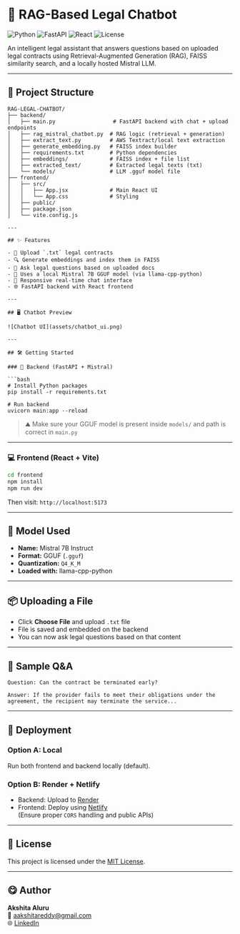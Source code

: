 # 🧠 RAG-Based Legal Chatbot

![Python](https://img.shields.io/badge/Python-3.9+-blue.svg)
![FastAPI](https://img.shields.io/badge/FastAPI-Backend-brightgreen)
![React](https://img.shields.io/badge/React-Frontend-blue)
![License](https://img.shields.io/badge/License-MIT-yellow.svg)

An intelligent legal assistant that answers questions based on uploaded legal contracts using Retrieval-Augmented Generation (RAG), FAISS similarity search, and a locally hosted Mistral LLM.

---

## 📁 Project Structure

```
RAG-LEGAL-CHATBOT/
├── backend/
│   ├── main.py                  # FastAPI backend with chat + upload endpoints
│   ├── rag_mistral_chatbot.py  # RAG logic (retrieval + generation)
│   ├── extract_text.py         # AWS Textract/local text extraction
│   ├── generate_embedding.py   # FAISS index builder
│   ├── requirements.txt        # Python dependencies
│   ├── embeddings/             # FAISS index + file list
│   ├── extracted_text/         # Extracted legal texts (txt)
│   └── models/                 # LLM .gguf model file
├── frontend/
│   ├── src/
│   │   ├── App.jsx             # Main React UI
│   │   └── App.css             # Styling
│   ├── public/
│   ├── package.json
│   └── vite.config.js

---

## ✨ Features

- 📄 Upload `.txt` legal contracts
- 🔍 Generate embeddings and index them in FAISS
- 🤖 Ask legal questions based on uploaded docs
- 🧠 Uses a local Mistral 7B GGUF model (via llama-cpp-python)
- 💬 Responsive real-time chat interface
- 🌐 FastAPI backend with React frontend

---

## 🖥️ Chatbot Preview

![Chatbot UI](assets/chatbot_ui.png)

---

## 🛠️ Getting Started

### 🧪 Backend (FastAPI + Mistral)

```bash
# Install Python packages
pip install -r requirements.txt

# Run backend
uvicorn main:app --reload
```

> ⛰️ Make sure your GGUF model is present inside `models/` and path is correct in `main.py`

---

### 💻 Frontend (React + Vite)

```bash
cd frontend
npm install
npm run dev
```

Then visit: `http://localhost:5173`

---

## 🤖 Model Used

- **Name:** Mistral 7B Instruct  
- **Format:** GGUF (`.gguf`)  
- **Quantization:** `Q4_K_M`  
- **Loaded with:** llama-cpp-python  

---

## 📦 Uploading a File

- Click **Choose File** and upload `.txt` file
- File is saved and embedded on the backend
- You can now ask legal questions based on that content

---

## 🧠 Sample Q&A

```
Question: Can the contract be terminated early?

Answer: If the provider fails to meet their obligations under the agreement, the recipient may terminate the service...
```

---

## 🚁 Deployment

### Option A: Local  
Run both frontend and backend locally (default).

### Option B: Render + Netlify  
- Backend: Upload to [Render](https://render.com/)
- Frontend: Deploy using [Netlify](https://netlify.com/)  
(Ensure proper `CORS` handling and public APIs)

---

## 📜 License

This project is licensed under the [MIT License](LICENSE).

---

## 😋 Author

**Akshita Aluru**  
📧 aakshitareddy@gmail.com  
🌐 [LinkedIn](https://www.linkedin.com/in/akshita-aluru-7664a1217)

